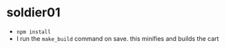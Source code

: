 # soldier01

* `npm install`
* I run the `make_build` command on save. this minifies and builds the cart
